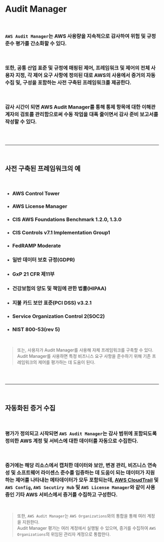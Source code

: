 # **Audit Manager**

<br>

### `AWS Audit Manager`는 AWS 사용량을 지속적으로 감사하여 위험 및 규정 준수 평가를 간소화할 수 있다.

<br>

### 또한, 공통 산업 표준 및 규정에 매핑된 제어, 프레임워크 및 제어의 전체 사용자 지정, 각 제어 요구 사항에 정의된 대로 AWS의 사용에서 증거의 자동 수집 및, 구성을 포함하는 **사전 구축된 프레임워크를 제공**한다.

<br>

### 감사 시간이 되면 AWS Audit Manager를 통해 통제 항목에 대한 이해관계자의 검토를 관리함으로써 수동 작업을 대폭 줄이면서 감사 준비 보고서를 작성할 수 있다.

<br><br>

---

<br>

## **사전 구축된 프레임워크의 예**

<br>

+ ### AWS Control Tower

+ ### AWS License Manager

+ ### CIS AWS Foundations Benchmark 1.2.0, 1.3.0

+ ### CIS Controls v7.1 Implementation Group1

+ ### FedRAMP Moderate

+ ### 일반 데이터 보호 규정(GDPR)

+ ### GxP 21 CFR 제11부

+ ### 건강보험의 양도 및 책임에 관한 법률(HIPAA)

+ ### 지불 카드 보안 표준(PCI DSS) v3.2.1

+ ### Service Organization Control 2(SOC2)

+ ### NIST 800-53(rev 5)

<br>

> 또는, 사용자가 Audit Manager를 사용해 자체 프레임워크를 구축할 수 있다.  
> Audit Manager를 사용하면 특정 비즈니스 요구 사항을 준수하기 위해 기존 프레임워크의 제어를 평가하는 데 도움이 된다.


<br><br>

---

<br>

## **자동화된 증거 수집**


<br>

### 평가가 정의되고 시작되면 `AWS Audit Manager`는 감사 범위에 포함되도록 정의한 AWS 계정 및 서비스에 대한 데이터를 자동으로 수집한다.

<br>

### 증거에는 해당 리소스에서 캡처한 데이터와 보안, 변경 관리, 비즈니스 연속성 및 소프트웨어 라이센스 준수를 입증하는 데 도움이 되는 데이터가 지원하는 제어를 나타내는 메타데이터가 모두 포함되는데, [AWS CloudTrail](CloudTrail.md) 및 `AWS Config`, `AWS Secutiry Hub` 및 `AWS License Manager`와 같이 사용 중인 기타 AWS 서비스에서 증거를 수집하고 구성한다.

<br>

> 또한, `AWS Audit Manager`는 `AWS Organizations`와의 통합을 통해 여러 계정을 지원한다.  
> Audit Manager 평가는 여러 계정에서 실행될 수 있으며, 증거를 수집하여 `AWS Organizations`의 위임된 관리자 계정으로 통합한다.
